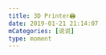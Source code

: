```yaml
---
title: 3D Printer🖨️
date: 2019-01-21 21:14:07
mCategories: [说说]
type: moment
---
```


<div id="pics-20190121211407"></div>

<script src="/lib/moment/pics.js"></script>
<script>
var data = [
    {"link": "2019-01-21_000000.jpeg", "type": "shuoshuo"}
];
picsRender(data, "pics-20190121211407");
</script>
